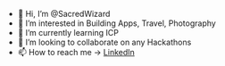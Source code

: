 - 👋 Hi, I’m @SacredWizard
- 👀 I’m interested in Building Apps, Travel, Photography
- 🌱 I’m currently learning ICP
- 💞️ I’m looking to collaborate on any Hackathons
- 📫 How to reach me -> [LinkedIn](https://www.linkedin.com/in/rakeshr93)

<!---
SacredWizard/SacredWizard is a ✨ special ✨ repository because its `README.md` (this file) appears on your GitHub profile.
You can click the Preview link to take a look at your changes.
--->
